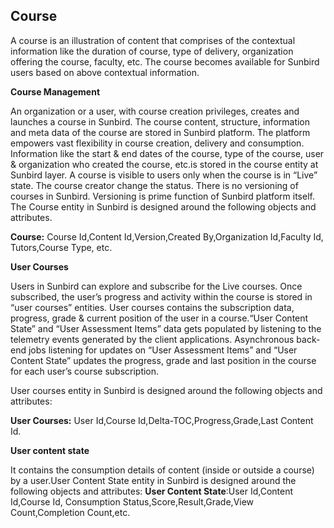 
## Course
A course is an illustration of content that comprises of the contextual information like the duration of course, type of delivery, organization offering the course, faculty, etc. The course becomes available for Sunbird users based on above contextual information.
 
**Course Management**

An organization or a user, with course creation privileges, creates and launches a course in Sunbird. 
The course content, structure, information and meta data of the course are stored in Sunbird platform. The platform empowers vast flexibility in course creation, delivery and consumption. Information like the start & end dates of the course, type of the course, user & organization who created the course, etc.is stored in the course entity at Sunbird layer. A course is visible to users only when the course is in “Live” state. The course creator change the status. There is no versioning of courses in Sunbird. Versioning is prime function of Sunbird platform itself.
The Course entity in Sunbird is designed around the following objects and attributes.

**Course:** Course Id,Content Id,Version,Created By,Organization Id,Faculty Id, Tutors,Course Type, etc.

**User Courses** 

Users in Sunbird can explore and subscribe for the Live courses. Once subscribed, the user’s progress and activity within the course is stored in “user courses” entities. User courses contains the subscription data, progress, grade & current position of the user in a course.“User Content State” and “User Assessment Items” data gets populated by listening to the telemetry events generated by the client applications. Asynchronous back-end jobs listening for updates on “User Assessment Items” and “User Content State” updates the progress, grade and last position in the course for each user’s course subscription.

User courses entity in Sunbird is designed around the following objects and attributes:

**User Courses:** User Id,Course Id,Delta-TOC,Progress,Grade,Last Content Id.

**User content state**

It contains the consumption details of content (inside or outside a course) by a user.User Content State entity in Sunbird is designed around the following objects and attributes: 
**User Content State**:User Id,Content Id,Course Id, Consumption Status,Score,Result,Grade,View Count,Completion Count,etc.
